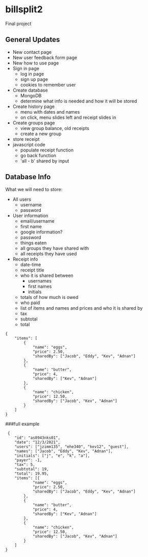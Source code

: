 # billsplit2
Final project
## General Updates
- New contact page
- New user feedback form page
- New how to use page
- Sign in page
  - log in page
  - sign up page
  - cookies to remember user
- Create database
  - MongoDB
  - determine what info is needed and how it will be stored
- Create history page
  - menu with dates and names
  - on click, menu slides left and receipt slides in
- Create groups page
  - view group balance, old receipts
  - create a new group
- store receipt
- javascript code
  - populate receipt function
  - go back function
  - 'all - b' shared by input

## Database Info
What we will need to store:
- All users
  - username
  - password
- User information
  - email/username
  - first name
  - google information?
  - password
  - things eaten
  - all groups they have shared with
  - all receipts they have used
- Receipt info
  - date-time
  - receipt title
  - who it is shared between
    - usernames
    - first names
    - initials
  - totals of how much is owed
  - who paid
  - list of items and names and prices and who it is shared by
  - tax
  - subtotal
  - total
 
```
{
	"items": [
	  	{
			"name": "eggs",
			"price": 2.50,
			"sharedBy": ["Jacob", "Eddy", "Kev", "Adnan"]
		},
		{
			"name": "butter",
			"price": 4,
			"sharedBy": ["Kev", "Adnan"]
		},
		{
			"name": "chicken",
			"price": 12.50,
			"sharedBy": ["Jacob", "Kev", "Adnan"]
		}
	]
}
```
###full example 
```
 {
	"id": "as8943nks01",
	"date": "12/3/2021",
	"users": ["jzimm135", "ehe340", "kev12", "guest"],
	"names": ["Jacob", "Eddy", "Kev", "Adnan"],
	"initials": ["j", "e", "k", "a"],
	"payer": -1,
	"tax": 5,
	"subtotal": 19,
	"total": 19.95,
	"items": [{
			"name": "eggs",
			"price": 2.50,
			"sharedBy": ["Jacob", "Eddy", "Kev", "Adnan"]
		},
		{
			"name": "butter",
			"price": 4,
			"sharedBy": ["Kev", "Adnan"]
		},
		{
			"name": "chicken",
			"price": 12.50,
			"sharedBy": ["Jacob", "Kev", "Adnan"]
		}
	]
}
```
